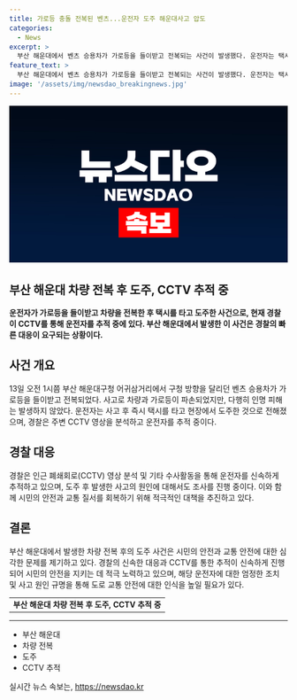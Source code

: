 ```yaml
---
title: 가로등 충돌 전복된 벤츠...운전자 도주 해운대사고 압도
categories:
  - News
excerpt: >
  부산 해운대에서 벤츠 승용차가 가로등을 들이받고 전복되는 사건이 발생했다. 운전자는 택시를 타고 달아나 경찰이 추적 중이다. 인명 피해는 없었으며, 경찰은 CCTV 영상 분석 등을 통해 운전자를 추적하고 사고 원인을 조사 중이다.
feature_text: >
  부산 해운대에서 벤츠 승용차가 가로등을 들이받고 전복되는 사건이 발생했다. 운전자는 택시를 타고 달아나 경찰이 추적 중이다. 인명 피해는 없었으며, 경찰은 CCTV 영상 분석 등을 통해 운전자를 추적하고 사고 원인을 조사 중이다.
image: '/assets/img/newsdao_breakingnews.jpg'
---
```


<p><img src="/assets/img/newsdao_breakingnews.jpg" alt="flaretime 속보" /></p>

<h2 data-ke-size="size28"><b>부산 해운대 차량 전복 후 도주, CCTV 추적 중</b></h2>

<p data-ke-size="size16"><b>운전자가 가로등을 들이받고 차량을 전복한 후 택시를 타고 도주한 사건으로, 현재 경찰이 CCTV를 통해 운전자를 추적 중에 있다. 부산 해운대에서 발생한 이 사건은 경찰의 빠른 대응이 요구되는 상황이다.</b></p>

<h2 data-ke-size="size26">사건 개요</h2>

<p data-ke-size="size16">13일 오전 1시쯤 부산 해운대구청 어귀삼거리에서 구청 방향을 달리던 벤츠 승용차가 가로등을 들이받고 전복되었다. 사고로 차량과 가로등이 파손되었지만, 다행히 인명 피해는 발생하지 않았다. 운전자는 사고 후 즉시 택시를 타고 현장에서 도주한 것으로 전해졌으며, 경찰은 주변 CCTV 영상을 분석하고 운전자를 추적 중이다.</p>

<h2 data-ke-size="size26">경찰 대응</h2>

<p data-ke-size="size16">경찰은 인근 폐쇄회로(CCTV) 영상 분석 및 기타 수사활동을 통해 운전자를 신속하게 추적하고 있으며, 도주 후 발생한 사고의 원인에 대해서도 조사를 진행 중이다. 이와 함께 시민의 안전과 교통 질서를 회복하기 위해 적극적인 대책을 추진하고 있다.</p>

<h2 data-ke-size="size26">결론</h2>

<p data-ke-size="size16">부산 해운대에서 발생한 차량 전복 후의 도주 사건은 시민의 안전과 교통 안전에 대한 심각한 문제를 제기하고 있다. 경찰의 신속한 대응과 CCTV를 통한 추적이 신속하게 진행되어 시민의 안전을 지키는 데 적극 노력하고 있으며, 해당 운전자에 대한 엄정한 조치 및 사고 원인 규명을 통해 도로 교통 안전에 대한 인식을 높일 필요가 있다.</p>

<table>
    <tbody>
        <tr>
            <td style="text-align: center; height: 17px;"><b>부산 해운대 차량 전복 후 도주, CCTV 추적 중</b></td>
        </tr>
    </tbody>
</table>

<hr>

<ul>
    <li>부산 해운대</li>
    <li>차량 전복</li>
    <li>도주</li>
    <li>CCTV 추적</li>
</ul>
실시간 뉴스 속보는, <a href="https://newsdao.kr" rel="dofollow">https://newsdao.kr</a>


